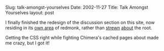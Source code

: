 Slug: talk-amongst-yourselves
Date: 2002-11-27
Title: Talk Amongst Yourselves
layout: post

I finally finished the redesign of the discussion section on this site, now residing in its <a href="http://www.redmonk.net/discussion/">own area</a> of redmonk, rather than <a href="http://www.redmonk.net/topics">strewn</a> <a href="http://www.redmonk.net/discuss">about</a> the root.

Getting the CSS right while fighting Chimera&#39;s cached pages about made me crazy, but I got it!
